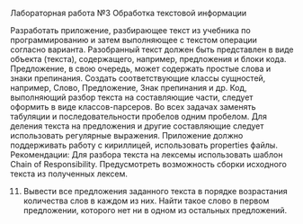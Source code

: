 Лабораторная работа №3
Обработка текстовой информации

Разработать приложение, разбирающее текст из учебника по программированию и
затем выполняющее с текстом операции согласно варианта. Разобранный текст должен
быть представлен в виде объекта (текста), содержащего, например, предложения и блоки
кода. Предложение, в свою очередь, может содержать простые слова и знаки
препинания. Создать соответствующие классы сущностей, например, Слово,
Предложение, Знак препинания и др.
Код, выполняющий разбор текста на составляющие части, следует оформить в виде
классов-парсеров. Во всех задачах заменять табуляции и последовательности пробелов
одним пробелом. Для деления текста на предложения и другие составляющие следует
использовать регулярные выражения.
Приложение должно поддерживать работу с кириллицей, использовать properties файлы.
Рекомендации:
Для разбора текста на лексемы использовать шаблон Chain of Responsibility.
Предусмотреть возможность сборки исходного текста из полученных лексем.

11. Вывести все предложения заданного текста в порядке возрастания количества
слов в каждом из них.
Найти такое слово в первом предложении, которого нет ни в одном из остальных
предложений.
